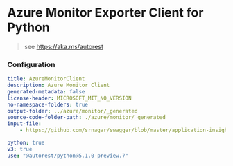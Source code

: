 # Azure Monitor Exporter Client for Python

> see https://aka.ms/autorest

### Configuration

```yaml
title: AzureMonitorClient
description: Azure Monitor Client
generated-metadata: false
license-header: MICROSOFT_MIT_NO_VERSION
no-namespace-folders: true
output-folder: ../azure/monitor/_generated
source-code-folder-path: ./azure/monitor/_generated
input-file: 
    - https://github.com/srnagar/swagger/blob/master/application-insights.json

python: true
v3: true
use: "@autorest/python@5.1.0-preview.7"
```